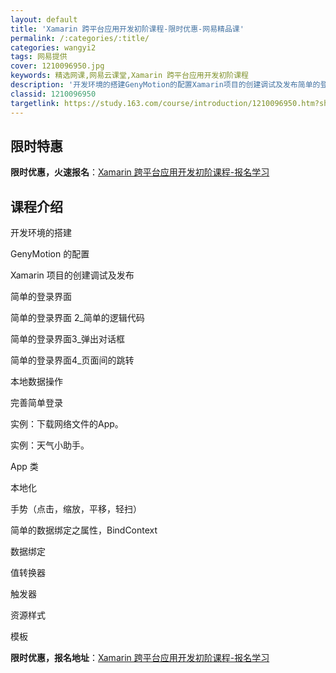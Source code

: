 ```yaml
---
layout: default
title: 'Xamarin 跨平台应用开发初阶课程-限时优惠-网易精品课'
permalink: /:categories/:title/
categories: wangyi2
tags: 网易提供
cover: 1210096950.jpg
keywords: 精选网课,网易云课堂,Xamarin 跨平台应用开发初阶课程
description: '开发环境的搭建GenyMotion的配置Xamarin项目的创建调试及发布简单的登录界面简单的登录界面2_简单的逻辑代码'
classid: 1210096950
targetlink: https://study.163.com/course/introduction/1210096950.htm?share=1&shareId=1025206652&utm_campaign=share&utm_medium=iphoneShare&utm_source=&utm_u=1025206652
---
```


## 限时特惠

**限时优惠，火速报名**：[Xamarin 跨平台应用开发初阶课程-报名学习](https://study.163.com/course/introduction/1210096950.htm?share=1&shareId=1025206652&utm_campaign=share&utm_medium=iphoneShare&utm_source=&utm_u=1025206652)

## 课程介绍

开发环境的搭建                                                     



 GenyMotion 的配置



 Xamarin 项目的创建调试及发布



 简单的登录界面 



 简单的登录界面 2_简单的逻辑代码



 简单的登录界面3_弹出对话框



 简单的登录界面4_页面间的跳转



 本地数据操作



 完善简单登录



 实例：下载网络文件的App。



 实例：天气小助手。



 App 类



 本地化



 手势（点击，缩放，平移，轻扫）



 简单的数据绑定之属性，BindContext



 数据绑定



 值转换器



 触发器



 资源样式



 模板

**限时优惠，报名地址**：[Xamarin 跨平台应用开发初阶课程-报名学习](https://study.163.com/course/introduction/1210096950.htm?share=1&shareId=1025206652&utm_campaign=share&utm_medium=iphoneShare&utm_source=&utm_u=1025206652)

